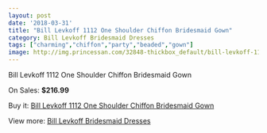 ```yaml
---
layout: post
date: '2018-03-31'
title: "Bill Levkoff 1112 One Shoulder Chiffon Bridesmaid Gown"
category: Bill Levkoff Bridesmaid Dresses
tags: ["charming","chiffon","party","beaded","gown"]
image: http://img.princessan.com/32848-thickbox_default/bill-levkoff-1112-one-shoulder-chiffon-bridesmaid-gown.jpg
---
```

Bill Levkoff 1112 One Shoulder Chiffon Bridesmaid Gown

On Sales: **$216.99**
<a href="https://www.princessan.com/en/15155-bill-levkoff-1112-one-shoulder-chiffon-bridesmaid-gown.html"><amp-img layout="responsive" width="600" height="600" src="//img.princessan.com/32848-thickbox_default/bill-levkoff-1112-one-shoulder-chiffon-bridesmaid-gown.jpg" alt="Bill Levkoff 1112 One Shoulder Chiffon Bridesmaid Gown 0" /></a>
<a href="https://www.princessan.com/en/15155-bill-levkoff-1112-one-shoulder-chiffon-bridesmaid-gown.html"><amp-img layout="responsive" width="600" height="600" src="//img.princessan.com/32849-thickbox_default/bill-levkoff-1112-one-shoulder-chiffon-bridesmaid-gown.jpg" alt="Bill Levkoff 1112 One Shoulder Chiffon Bridesmaid Gown 1" /></a>

Buy it: [Bill Levkoff 1112 One Shoulder Chiffon Bridesmaid Gown](https://www.princessan.com/en/15155-bill-levkoff-1112-one-shoulder-chiffon-bridesmaid-gown.html "Bill Levkoff 1112 One Shoulder Chiffon Bridesmaid Gown")

View more: [Bill Levkoff Bridesmaid Dresses](https://www.princessan.com/en/110- "Bill Levkoff Bridesmaid Dresses")